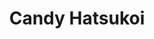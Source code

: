 --- 
title: "Candy Hatsukoi"
publishdate: "2019-8-27T16:48:46+02:00"
src: "https://365manga.net/manga/candy-hatsukoi"
image: "https://data.365manga.net/images/thumbnails/6372-candy-hatsukoi.jpg"
description: ""
---